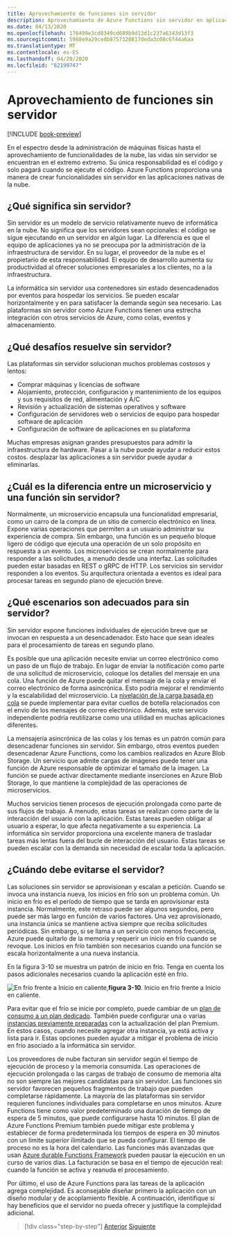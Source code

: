 ```yaml
---
title: Aprovechamiento de funciones sin servidor
description: Aprovechamiento de Azure Functions sin servidor en aplicaciones nativas de la nube
ms.date: 04/13/2020
ms.openlocfilehash: 176499e3cd0349cd689b9d13d1c237a6343d13f3
ms.sourcegitcommit: 5988e9a29cedb8757320817deda3c08c6f44a6aa
ms.translationtype: MT
ms.contentlocale: es-ES
ms.lasthandoff: 04/28/2020
ms.locfileid: "82199747"
---
```

# <a name="leveraging-serverless-functions"></a>Aprovechamiento de funciones sin servidor

[!INCLUDE [book-preview](../../../includes/book-preview.md)]

En el espectro desde la administración de máquinas físicas hasta el aprovechamiento de funcionalidades de la nube, las vidas sin servidor se encuentran en el extremo extremo. Su única responsabilidad es el código y solo pagará cuando se ejecute el código. Azure Functions proporciona una manera de crear funcionalidades sin servidor en las aplicaciones nativas de la nube.

## <a name="what-is-serverless"></a>¿Qué significa sin servidor?

Sin servidor es un modelo de servicio relativamente nuevo de informática en la nube. No significa que los servidores sean opcionales: el código se sigue ejecutando en un servidor en algún lugar. La diferencia es que el equipo de aplicaciones ya no se preocupa por la administración de la infraestructura de servidor. En su lugar, el proveedor de la nube es el propietario de esta responsabilidad. El equipo de desarrollo aumenta su productividad al ofrecer soluciones empresariales a los clientes, no a la infraestructura.

La informática sin servidor usa contenedores sin estado desencadenados por eventos para hospedar los servicios. Se pueden escalar horizontalmente y en para satisfacer la demanda según sea necesario. Las plataformas sin servidor como Azure Functions tienen una estrecha integración con otros servicios de Azure, como colas, eventos y almacenamiento.

## <a name="what-challenges-are-solved-by-serverless"></a>¿Qué desafíos resuelve sin servidor?

Las plataformas sin servidor solucionan muchos problemas costosos y lentos:

- Comprar máquinas y licencias de software
- Alojamiento, protección, configuración y mantenimiento de los equipos y sus requisitos de red, alimentación y A/C
- Revisión y actualización de sistemas operativos y software
- Configuración de servidores web o servicios de equipo para hospedar software de aplicación
- Configuración de software de aplicaciones en su plataforma

Muchas empresas asignan grandes presupuestos para admitir la infraestructura de hardware. Pasar a la nube puede ayudar a reducir estos costos. desplazar las aplicaciones a sin servidor puede ayudar a eliminarlas.

## <a name="what-is-the-difference-between-a-microservice-and-a-serverless-function"></a>¿Cuál es la diferencia entre un microservicio y una función sin servidor?

Normalmente, un microservicio encapsula una funcionalidad empresarial, como un carro de la compra de un sitio de comercio electrónico en línea. Expone varias operaciones que permiten a un usuario administrar su experiencia de compra. Sin embargo, una función es un pequeño bloque ligero de código que ejecuta una operación de un solo propósito en respuesta a un evento.
Los microservicios se crean normalmente para responder a las solicitudes, a menudo desde una interfaz. Las solicitudes pueden estar basadas en REST o gRPC de HTTP. Los servicios sin servidor responden a los eventos. Su arquitectura orientada a eventos es ideal para procesar tareas en segundo plano de ejecución breve.

## <a name="what-scenarios-are-appropriate-for-serverless"></a>¿Qué escenarios son adecuados para sin servidor?

Sin servidor expone funciones individuales de ejecución breve que se invocan en respuesta a un desencadenador. Esto hace que sean ideales para el procesamiento de tareas en segundo plano.

Es posible que una aplicación necesite enviar un correo electrónico como un paso de un flujo de trabajo. En lugar de enviar la notificación como parte de una solicitud de microservicio, coloque los detalles del mensaje en una cola. Una función de Azure puede quitar el mensaje de la cola y enviar el correo electrónico de forma asincrónica. Esto podría mejorar el rendimiento y la escalabilidad del microservicio. La [nivelación de la carga basada en cola](https://docs.microsoft.com/azure/architecture/patterns/queue-based-load-leveling) se puede implementar para evitar cuellos de botella relacionados con el envío de los mensajes de correo electrónico. Además, este servicio independiente podría reutilizarse como una utilidad en muchas aplicaciones diferentes.

La mensajería asincrónica de las colas y los temas es un patrón común para desencadenar funciones sin servidor. Sin embargo, otros eventos pueden desencadenar Azure Functions, como los cambios realizados en Azure Blob Storage. Un servicio que admite cargas de imágenes puede tener una función de Azure responsable de optimizar el tamaño de la imagen. La función se puede activar directamente mediante inserciones en Azure Blob Storage, lo que mantiene la complejidad de las operaciones de microservicios.

Muchos servicios tienen procesos de ejecución prolongada como parte de sus flujos de trabajo. A menudo, estas tareas se realizan como parte de la interacción del usuario con la aplicación. Estas tareas pueden obligar al usuario a esperar, lo que afecta negativamente a su experiencia. La informática sin servidor proporciona una excelente manera de trasladar tareas más lentas fuera del bucle de interacción del usuario. Estas tareas se pueden escalar con la demanda sin necesidad de escalar toda la aplicación.

## <a name="when-should-you-avoid-serverless"></a>¿Cuándo debe evitarse el servidor?

Las soluciones sin servidor se aprovisionan y escalan a petición. Cuando se invoca una instancia nueva, los inicios en frío son un problema común. Un inicio en frío es el período de tiempo que se tarda en aprovisionar esta instancia. Normalmente, este retraso puede ser algunos segundos, pero puede ser más largo en función de varios factores. Una vez aprovisionado, una instancia única se mantiene activa siempre que reciba solicitudes periódicas. Sin embargo, si se llama a un servicio con menos frecuencia, Azure puede quitarlo de la memoria y requerir un inicio en frío cuando se revoque. Los inicios en frío también son necesarios cuando una función se escala horizontalmente a una nueva instancia.

En la figura 3-10 se muestra un patrón de inicio en frío. Tenga en cuenta los pasos adicionales necesarios cuando la aplicación esté en frío.

![En frío frente a](./media/cold-start-warm-start.png)
Inicio en caliente,**figura 3-10**. Inicio en frío frente a Inicio en caliente.

Para evitar que el frío se inicie por completo, puede cambiar de un [plan de consumo a un plan dedicado](https://azure.microsoft.com/blog/understanding-serverless-cold-start/). También puede configurar una o varias [instancias previamente preparadas](https://docs.microsoft.com/azure/azure-functions/functions-premium-plan#pre-warmed-instances) con la actualización del plan Premium. En estos casos, cuando necesite agregar otra instancia, ya está activa y lista para ir. Estas opciones pueden ayudar a mitigar el problema de inicio en frío asociado a la informática sin servidor.

Los proveedores de nube facturan sin servidor según el tiempo de ejecución de proceso y la memoria consumida. Las operaciones de ejecución prolongada o las cargas de trabajo de consumo de memoria alta no son siempre las mejores candidatas para sin servidor. Las funciones sin servidor favorecen pequeños fragmentos de trabajo que pueden completarse rápidamente. La mayoría de las plataformas sin servidor requieren funciones individuales para completarse en unos minutos. Azure Functions tiene como valor predeterminado una duración de tiempo de espera de 5 minutos, que puede configurarse hasta 10 minutos. El plan de Azure Functions Premium también puede mitigar este problema y establecer de forma predeterminada los tiempos de espera en 30 minutos con un límite superior ilimitado que se pueda configurar. El tiempo de proceso no es la hora del calendario. Las funciones más avanzadas que usan [Azure durable Functions Framework](https://docs.microsoft.com/azure/azure-functions/durable/durable-functions-overview?tabs=csharp) pueden pausar la ejecución en un curso de varios días. La facturación se basa en el tiempo de ejecución real: cuando la función se activa y reanuda el procesamiento.

Por último, el uso de Azure Functions para las tareas de la aplicación agrega complejidad. Es aconsejable diseñar primero la aplicación con un diseño modular y de acoplamiento flexible. A continuación, identifique si hay beneficios que el servidor no pueda ofrecer y justifique la complejidad adicional.

>[!div class="step-by-step"]
>[Anterior](leverage-containers-orchestrators.md)
>[Siguiente](combine-containers-serverless-approaches.md)

